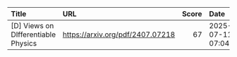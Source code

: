 | Title                               | URL                              |   Score | Date                |
|:------------------------------------|:---------------------------------|--------:|:--------------------|
| [D] Views on DIfferentiable Physics | https://arxiv.org/pdf/2407.07218 |      67 | 2025-07-11 07:04:48 |